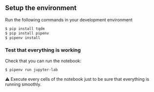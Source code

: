 ## Setup the environment
Run the following commands in your development environment
```bash
$ pip install tqdm
$ pip install pipenv
$ pipenv install
```

### Test that everything is working
Check that you can run the notebook:
```bash
$ pipenv run jupyter-lab
```
:warning: Execute every cells of the notebook just to be sure that everything is running smoothly.
